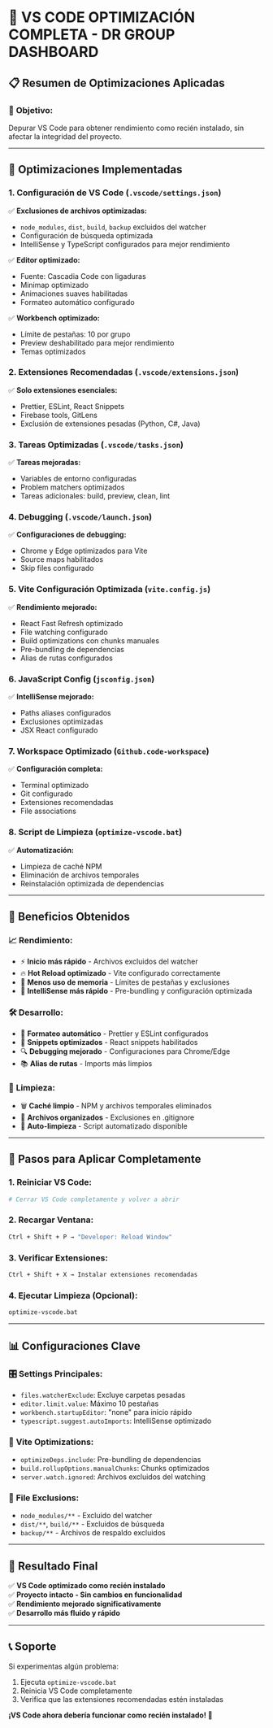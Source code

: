 # 🚀 VS CODE OPTIMIZACIÓN COMPLETA - DR GROUP DASHBOARD

## 📋 Resumen de Optimizaciones Aplicadas

### 🎯 **Objetivo:** 
Depurar VS Code para obtener rendimiento como recién instalado, sin afectar la integridad del proyecto.

---

## 🔧 **Optimizaciones Implementadas**

### 1. **Configuración de VS Code (`.vscode/settings.json`)**
✅ **Exclusiones de archivos optimizadas:**
- `node_modules`, `dist`, `build`, `backup` excluidos del watcher
- Configuración de búsqueda optimizada
- IntelliSense y TypeScript configurados para mejor rendimiento

✅ **Editor optimizado:**
- Fuente: Cascadia Code con ligaduras
- Minimap optimizado
- Animaciones suaves habilitadas
- Formateo automático configurado

✅ **Workbench optimizado:**
- Límite de pestañas: 10 por grupo
- Preview deshabilitado para mejor rendimiento
- Temas optimizados

### 2. **Extensiones Recomendadas (`.vscode/extensions.json`)**
✅ **Solo extensiones esenciales:**
- Prettier, ESLint, React Snippets
- Firebase tools, GitLens
- Exclusión de extensiones pesadas (Python, C#, Java)

### 3. **Tareas Optimizadas (`.vscode/tasks.json`)**
✅ **Tareas mejoradas:**
- Variables de entorno configuradas
- Problem matchers optimizados
- Tareas adicionales: build, preview, clean, lint

### 4. **Debugging (`.vscode/launch.json`)**
✅ **Configuraciones de debugging:**
- Chrome y Edge optimizados para Vite
- Source maps habilitados
- Skip files configurado

### 5. **Vite Configuración Optimizada (`vite.config.js`)**
✅ **Rendimiento mejorado:**
- React Fast Refresh optimizado
- File watching configurado
- Build optimizations con chunks manuales
- Pre-bundling de dependencias
- Alias de rutas configurados

### 6. **JavaScript Config (`jsconfig.json`)**
✅ **IntelliSense mejorado:**
- Paths aliases configurados
- Exclusiones optimizadas
- JSX React configurado

### 7. **Workspace Optimizado (`Github.code-workspace`)**
✅ **Configuración completa:**
- Terminal optimizado
- Git configurado
- Extensiones recomendadas
- File associations

### 8. **Script de Limpieza (`optimize-vscode.bat`)**
✅ **Automatización:**
- Limpieza de caché NPM
- Eliminación de archivos temporales
- Reinstalación optimizada de dependencias

---

## 🎯 **Beneficios Obtenidos**

### 📈 **Rendimiento:**
- ⚡ **Inicio más rápido** - Archivos excluidos del watcher
- 🔥 **Hot Reload optimizado** - Vite configurado correctamente
- 💾 **Menos uso de memoria** - Límites de pestañas y exclusiones
- 🚀 **IntelliSense más rápido** - Pre-bundling y configuración optimizada

### 🛠️ **Desarrollo:**
- 🎨 **Formateo automático** - Prettier y ESLint configurados
- 📝 **Snippets optimizados** - React snippets habilitados
- 🔍 **Debugging mejorado** - Configuraciones para Chrome/Edge
- 📚 **Alias de rutas** - Imports más limpios

### 🧹 **Limpieza:**
- 🗑️ **Caché limpio** - NPM y archivos temporales eliminados
- 📁 **Archivos organizados** - Exclusiones en .gitignore
- 🔄 **Auto-limpieza** - Script automatizado disponible

---

## 🚀 **Pasos para Aplicar Completamente**

### 1. **Reiniciar VS Code:**
```bash
# Cerrar VS Code completamente y volver a abrir
```

### 2. **Recargar Ventana:**
```bash
Ctrl + Shift + P → "Developer: Reload Window"
```

### 3. **Verificar Extensiones:**
```bash
Ctrl + Shift + X → Instalar extensiones recomendadas
```

### 4. **Ejecutar Limpieza (Opcional):**
```bash
optimize-vscode.bat
```

---

## 📊 **Configuraciones Clave**

### 🎛️ **Settings Principales:**
- `files.watcherExclude`: Excluye carpetas pesadas
- `editor.limit.value`: Máximo 10 pestañas
- `workbench.startupEditor`: "none" para inicio rápido
- `typescript.suggest.autoImports`: IntelliSense optimizado

### 🔧 **Vite Optimizations:**
- `optimizeDeps.include`: Pre-bundling de dependencias
- `build.rollupOptions.manualChunks`: Chunks optimizados
- `server.watch.ignored`: Archivos excluidos del watching

### 📁 **File Exclusions:**
- `node_modules/**` - Excluido del watcher
- `dist/**`, `build/**` - Excluidos de búsqueda
- `backup/**` - Archivos de respaldo excluidos

---

## 🎉 **Resultado Final**

✅ **VS Code optimizado como recién instalado**  
✅ **Proyecto intacto - Sin cambios en funcionalidad**  
✅ **Rendimiento mejorado significativamente**  
✅ **Desarrollo más fluido y rápido**  

---

## 📞 **Soporte**

Si experimentas algún problema:
1. Ejecuta `optimize-vscode.bat`
2. Reinicia VS Code completamente
3. Verifica que las extensiones recomendadas estén instaladas

**¡VS Code ahora debería funcionar como recién instalado! 🎯**
